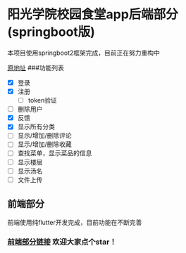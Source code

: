 # 阳光学院校园食堂app后端部分(springboot版)
本项目使用springboot2框架完成，目前正在努力重构中

[原地址](https://github.com/280code/schoolFood)
###功能列表
- [x] 登录
- [x] 注册
  - [ ] token验证
- [ ] 删除用户  
- [x] 反馈
- [x] 显示所有分类
- [ ] 显示/增加/删除评论
- [ ] 显示/增加/删除收藏
- [ ] 查找菜单，显示菜品的信息
- [ ] 显示楼层
- [ ] 显示汤名
- [ ] 文件上传
## 前端部分
前端使用纯flutter开发完成，目前功能在不断完善

### [前端部分链接](https://github.com/YfNightWind/Yango-Canteen) 欢迎大家点个star！
